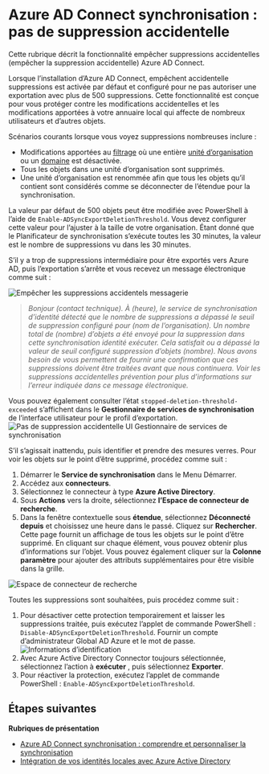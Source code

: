 <properties
   pageTitle="Azure AD Connect synchronisation : pas de suppression accidentelle | Microsoft Azure"
   description="Cette rubrique décrit la fonctionnalité empêcher suppressions accidentelles (empêcher la suppression accidentelle) Azure AD Connect."
   services="active-directory"
   documentationCenter=""
   authors="AndKjell"
   manager="femila"
   editor=""/>

<tags
   ms.service="active-directory"
   ms.devlang="na"
   ms.topic="article"
   ms.tgt_pltfrm="na"
   ms.workload="identity"
   ms.date="09/01/2016"
   ms.author="billmath"/>

# <a name="azure-ad-connect-sync-prevent-accidental-deletes"></a>Azure AD Connect synchronisation : pas de suppression accidentelle
Cette rubrique décrit la fonctionnalité empêcher suppressions accidentelles (empêcher la suppression accidentelle) Azure AD Connect.

Lorsque l’installation d’Azure AD Connect, empêchent accidentelle suppressions est activée par défaut et configuré pour ne pas autoriser une exportation avec plus de 500 suppressions. Cette fonctionnalité est conçue pour vous protéger contre les modifications accidentelles et les modifications apportées à votre annuaire local qui affecte de nombreux utilisateurs et d’autres objets.

Scénarios courants lorsque vous voyez suppressions nombreuses inclure :

- Modifications apportées au [filtrage](active-directory-aadconnectsync-configure-filtering.md) où une entière [unité d’organisation](active-directory-aadconnectsync-configure-filtering.md#organizational-unitbased-filtering) ou un [domaine](active-directory-aadconnectsync-configure-filtering.md#domain-based-filtering) est désactivée.
- Tous les objets dans une unité d’organisation sont supprimés.
- Une unité d’organisation est renommée afin que tous les objets qu’il contient sont considérés comme se déconnecter de l’étendue pour la synchronisation.

La valeur par défaut de 500 objets peut être modifiée avec PowerShell à l’aide de `Enable-ADSyncExportDeletionThreshold`. Vous devez configurer cette valeur pour l’ajuster à la taille de votre organisation. Étant donné que le Planificateur de synchronisation s’exécute toutes les 30 minutes, la valeur est le nombre de suppressions vu dans les 30 minutes.

S’il y a trop de suppressions intermédiaire pour être exportés vers Azure AD, puis l’exportation s’arrête et vous recevez un message électronique comme suit :

![Empêcher les suppressions accidentels messagerie](./media/active-directory-aadconnectsync-feature-prevent-accidental-deletes/email.png)

> *Bonjour (contact technique). À (heure), le service de synchronisation d’identité détecté que le nombre de suppressions a dépassé le seuil de suppression configuré pour (nom de l’organisation). Un nombre total de (nombre) d’objets a été envoyé pour la suppression dans cette synchronisation identité exécuter. Cela satisfait ou a dépassé la valeur de seuil configuré suppression d’objets (nombre). Nous avons besoin de vous permettent de fournir une confirmation que ces suppressions doivent être traitées avant que nous continuera. Voir les suppressions accidentelles prévention pour plus d’informations sur l’erreur indiquée dans ce message électronique.*

Vous pouvez également consulter l’état `stopped-deletion-threshold-exceeded` s’affichent dans le **Gestionnaire de services de synchronisation** de l’interface utilisateur pour le profil d’exportation.
![Pas de suppression accidentelle UI Gestionnaire de services de synchronisation](./media/active-directory-aadconnectsync-feature-prevent-accidental-deletes/syncservicemanager.png)

S’il s’agissait inattendu, puis identifier et prendre des mesures verres. Pour voir les objets sur le point d’être supprimé, procédez comme suit :

1. Démarrer le **Service de synchronisation** dans le Menu Démarrer.
2. Accédez aux **connecteurs**.
3. Sélectionnez le connecteur à type **Azure Active Directory**.
4. Sous **Actions** vers la droite, sélectionnez **l’Espace de connecteur de recherche**.
5. Dans la fenêtre contextuelle sous **étendue**, sélectionnez **Déconnecté depuis** et choisissez une heure dans le passé. Cliquez sur **Rechercher**. Cette page fournit un affichage de tous les objets sur le point d’être supprimé. En cliquant sur chaque élément, vous pouvez obtenir plus d’informations sur l’objet. Vous pouvez également cliquer sur la **Colonne paramètre** pour ajouter des attributs supplémentaires pour être visible dans la grille.

![Espace de connecteur de recherche](./media/active-directory-aadconnectsync-feature-prevent-accidental-deletes/searchcs.png)

Toutes les suppressions sont souhaitées, puis procédez comme suit :

1. Pour désactiver cette protection temporairement et laisser les suppressions traitée, puis exécutez l’applet de commande PowerShell : `Disable-ADSyncExportDeletionThreshold`. Fournir un compte d’administrateur Global AD Azure et le mot de passe.
![Informations d’identification](./media/active-directory-aadconnectsync-feature-prevent-accidental-deletes/credentials.png)
2. Avec Azure Active Directory Connector toujours sélectionnée, sélectionnez l’action à **exécuter** , puis sélectionnez **Exporter**.
3. Pour réactiver la protection, exécutez l’applet de commande PowerShell : `Enable-ADSyncExportDeletionThreshold`.

## <a name="next-steps"></a>Étapes suivantes

**Rubriques de présentation**

- [Azure AD Connect synchronisation : comprendre et personnaliser la synchronisation](active-directory-aadconnectsync-whatis.md)
- [Intégration de vos identités locales avec Azure Active Directory](active-directory-aadconnect.md)
